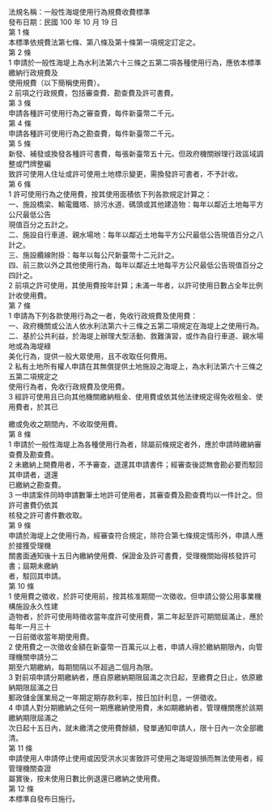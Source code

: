 法規名稱：一般性海堤使用行為規費收費標準  
發布日期：民國 100 年 10 月 19 日  
第 1 條  
本標準依規費法第七條、第八條及第十條第一項規定訂定之。  
第 2 條  
1 申請於一般性海堤上為水利法第六十三條之五第二項各種使用行為，應依本標準繳納行政規費及  
使用規費（以下簡稱使用費）。  
2 前項之行政規費，包括審查費、勘查費及許可書費。  
第 3 條  
申請各種許可使用行為之審查費，每件新臺幣二千元。  
第 4 條  
申請各種許可使用行為之勘查費，每件新臺幣二千元。  
第 5 條  
新發、補發或換發各種許可書費，每張新臺幣五十元。但政府機關辦理行政區域調整或門牌整編  
致許可使用人住址或許可使用土地標示變更，需換發許可書者，不予計收。  
第 6 條  
1 許可使用行為之使用費，按其使用面積依下列各款規定計算之：  
一、施設橋梁、輸電鐵塔、排污水道、碼頭或其他建造物：每年以鄰近土地每平方公尺最低公告  
現值百分之五計之。  
二、施設自行車道、親水場地：每年以鄰近土地每平方公尺最低公告現值百分之八計之。  
三、施設纜線附掛：每年以每公尺新臺幣十二元計之。  
四、前三款以外之其他使用行為，每年以鄰近土地每平方公尺最低公告現值百分之四計之。  
2 前項之許可使用，其使用費按年計算；未滿一年者，以許可使用日數占全年比例計收使用費。  
第 7 條  
1 申請為下列各款使用行為之一者，免收行政規費及使用費：  
一、政府機關或公法人依水利法第六十三條之五第二項規定在海堤上之使用行為。  
二、基於公共利益，於海堤上辦理大型活動、救難演習，或作為自行車道、親水場地或為海堤綠  
美化行為，提供一般大眾使用，且不收取任何費用。  
2 私有土地所有權人申請在其無償提供土地施設之海堤上，為水利法第六十三條之五第二項規定之  
使用行為者，免收行政規費及使用費。  
3 經許可使用且已向其他機關繳納租金、使用費或依其他法律規定得免收租金、使用費者，於其已  


繳或免收之期間內，不收取使用費。  
第 8 條  
1 申請於一般性海堤上為各種使用行為者，除屬前條規定者外，應於申請時繳納審查費及勘查費。  
2 未繳納上開費用者，不予審查，退還其申請書件；經審查後認無會勘必要而駁回其申請者，退還  
已繳納之勘查費。  
3 一申請案件同時申請數筆土地許可使用者，其審查費及勘查費均以一件計之。但許可書費仍依其  
核發之許可書件數收取。  
第 9 條  
申請於海堤上之使用行為，經審查符合規定，除符合第七條規定情形外，申請人應於接獲受理機  
關書面通知後十五日內繳納使用費、保證金及許可書費，受理機關始得核發許可書；屆期未繳納  
者，駁回其申請。  
第 10 條  
1 使用費之徵收，於許可使用前，按其核准期間一次徵收。但申請公營公用事業機構施設永久性建  
造物者，於許可使用時徵收當年度許可使用費，第二年起至許可期間屆滿止，應於每年一月三十  
一日前徵收當年期使用費。  
2 使用費之一次徵收金額在新臺幣一百萬元以上者，申請人得於繳納期限內，向管理機關申請分二  
期至六期繳納，每期間隔以不超過二個月為限。  
3 對前項申請分期繳納者，應自原繳納期限屆滿之次日起，至繳費之日止，依原繳納期限屆滿之日  
郵政儲金匯業局之一年期定期存款利率，按日加計利息，一併徵收。  
4 申請人對分期繳納之任何一期應繳納使用費，未如期繳納者，管理機關應於該期繳納期限屆滿之  
次日起十五日內，就未繳清之使用費餘額，發單通知申請人，限十日內一次全部繳清。  
第 11 條  
申請使用人申請停止使用或因受洪水災害致許可使用之海堤毀損而無法使用者，經管理機關查證  
屬實後，按未使用日數比例退還已繳納之使用費。  
第 12 條  
本標準自發布日施行。  


